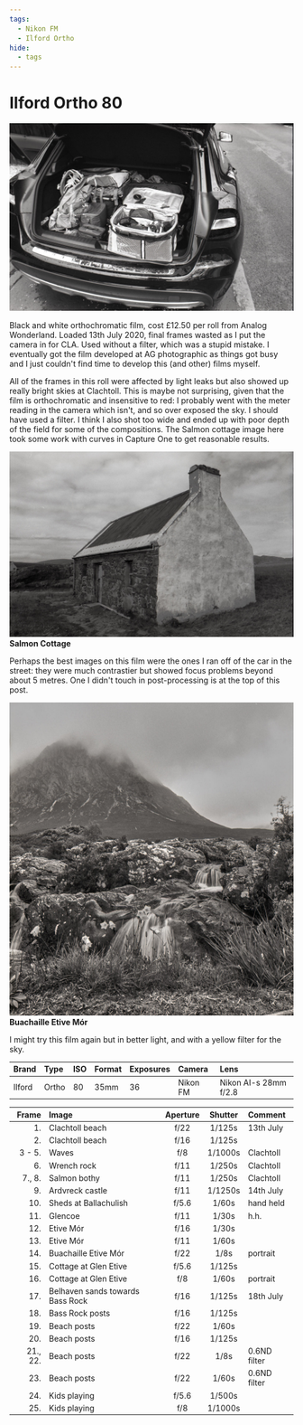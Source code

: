 ```yaml
---
tags:
  - Nikon FM
  - Ilford Ortho
hide:
  - tags
---
```

# Ilford Ortho 80
![](/img/Ilford-Ortho-80-20201107_18355660.jpg)

Black and white orthochromatic film, cost £12.50 per roll from Analog Wonderland. Loaded 13th July 2020, final frames wasted as I put the camera in for CLA. Used without a filter, which was a stupid mistake. I eventually got the film developed at AG photographic as things got busy and I just couldn't find time to develop this (and other) films myself.

All of the frames in this roll were affected by light leaks but also showed up really bright skies at Clachtoll. This is maybe not surprising, given that the film is orthochromatic and insensitive to red: I probably went with the meter reading in the camera which isn't, and so over exposed the sky. I should have used a filter. I think I also shot too wide and ended up with poor depth of the field for some of the compositions. The Salmon cottage image here took some work with curves in Capture One to get reasonable results.

![](/img/Ilford-Ortho-80-20201107_18194742.jpg)
**Salmon Cottage**

Perhaps the best images on this film were the ones I ran off of the car in the street: they were much contrastier but showed focus problems beyond about 5 metres. One I didn't touch in post-processing is at the top of this post.

![](/img/Ilford-Ortho-80-20201107_18104233.jpg)
**Buachaille Etive Mór**

I might try this film again but in better light, and with a yellow filter for the sky.

Brand|Type|ISO|Format|Exposures|Camera|Lens
:----|:---|:--|:-----|:--------|:-----|:----
Ilford|Ortho|80|35mm|36|Nikon FM|Nikon AI-s 28mm f/2.8 

Frame|Image|Aperture|Shutter|Comment
----:|:----|:------:|:-----:|:------
1.|Clachtoll beach|f/22|1/125s|13th July
2.|Clachtoll beach|f/16|1/125s|
3 - 5.|Waves|f/8|1/1000s|Clachtoll
6.|Wrench rock|f/11|1/250s|Clachtoll
7., 8.|Salmon bothy|f/11|1/250s|Clachtoll
9.|Ardvreck castle|f/11|1/1250s|14th July
10.|Sheds at Ballachulish|f/5.6|1/60s|hand held
11.|Glencoe|f/11|1/30s|h.h.
12.|Etive Mór|f/16|1/30s
13.|Etive Mór|f/11|1/60s
14.|Buachaille Etive Mór|f/22|1/8s|portrait
15.|Cottage at Glen Etive|f/5.6|1/125s
16.|Cottage at Glen Etive|f/8|1/60s|portrait
17.|Belhaven sands towards Bass Rock|f/16|1/125s|18th July
18.|Bass Rock posts|f/16|1/125s
19.|Beach posts|f/22|1/60s
20.|Beach posts|f/16|1/125s
21., 22.|Beach posts|f/22|1/8s|0.6ND filter
23.|Beach posts|f/22|1/60s|0.6ND filter
24.|Kids playing|f/5.6|1/500s
25.|Kids playing|f/8|1/1000s
